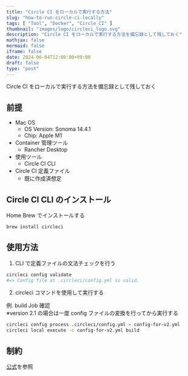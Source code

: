 ```yaml
---
title: "Circle CI をローカルで実行する方法"
slug: "how-to-run-circle-ci-locally"
tags: [ "Tool", "Docker", "Circle CI" ]
thumbnail: "images/logo/circleci_logo.svg"
description: "Circle CI をローカルで実行する方法を備忘録として残しておく"
mathjax: false
mermaid: false
iframe: false
date: 2024-06-04T12:00:00+09:00
draft: false
type: "post"
---
```


Circle CI をローカルで実行する方法を備忘録として残しておく

## 前提

* Mac OS
  * OS Version: Sonoma 14.4.1
  * Chip: Apple M1
* Container 管理ツール
  * Rancher Desktop
* 使用ツール
  * Circle CI CLI
* Circle CI 定義ファイル
  * 既に作成済想定

## Circle CI CLI のインストール

Home Brew でインストールする

```sh
brew install circleci
```

## 使用方法

1. CLI で定義ファイルの文法チェックを行う

```sh
circleci config validate
#=> Config file at .circleci/config.yml is valid.
```

2. circleci コマンドを使用して実行する

例. build Job 確認  
※version 2.1 の場合は一度 config ファイルの変換を行ってから実行する

```sh
circleci config process .circleci/config.yml > config-for-v2.yml
circleci local execute -c config-for-v2.yml build
```

## 制約

[公式](https://circleci.com/docs/ja/local-cli/#%E3%83%AD%E3%83%BC%E3%82%AB%E3%83%AB%E3%81%A7%E3%81%AE%E3%82%B8%E3%83%A7%E3%83%96%E5%AE%9F%E8%A1%8C%E6%99%82%E3%81%AE%E5%88%B6%E7%B4%84)を参照
